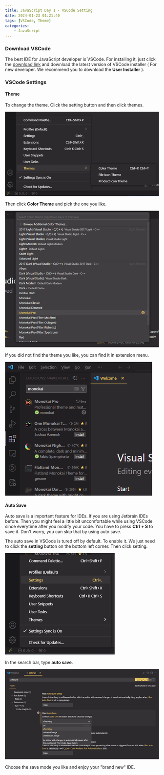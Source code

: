 ```yaml
---
title: JavaScript Day 1 - VSCode Setting
date: 2024-01-23 01:21:40
tags: [VSCode, Theme]
categories: 
    - JavaScript
---
```

### Download VSCode

The best IDE for JavaScript developer is VSCode. For installing it, just click the [download link](https://code.visualstudio.com/Download) and download the latest version of VSCode installer ( For new developer. We recommend you to download the **User Installer** ).

### VSCode Settings

#### Theme

To change the theme. Click the setting button and then click themes. 

![Change Theme for VSCode](../images/jd1/1.png)

Then click **Color Theme** and pick the one you like.

![Change Theme for VSCode](../images/jd1/2.png)

If you did not find the theme you like, you can find it in extension menu.

![Change Theme for VSCode](../images/jd1/3.png)

#### Auto Save

Auto save is a important feature for IDEs. If you are using Jetbrain IDEs before. Then you might feel a little bit uncomfortable while using VSCode since everytime after you modify your code. You have to press **Ctrl + S** to save it. Don't worry, you can skip that by using auto save.

The auto save in VSCode is tured off by default. To enable it. We just need to click the **setting** button on the bottom left corner. Then click setting.

![Change Theme for VSCode](../images/jd1/4.png)

In the search bar, type **auto save**.

![Change Theme for VSCode](../images/jd1/5.png)

Choose the save mode you like and enjoy your "brand new" IDE.
